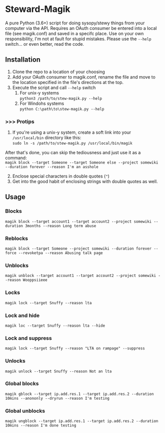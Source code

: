 # Steward-Magik
A pure Python (3.6+) script for doing sysopy/stewy things from your computer via the API. Requires an OAuth consumer be entered into a local file (see magik.conf) and saved in a specifc place. Use on your own responsibility, I'm not at fault for stupid mistakes. Please use the `--help` switch... or even better, read the code.

## Installation

1. Clone the repo to a location of your choosing
2. Add your OAuth consumer to magik.conf, rename the file and move to the location specified in the file's directions at the top.
3. Execute the script and call `--help` switch  
   1. For unix-y systems   
   ```python3 /path/to/stew-magik.py --help```  
   2. For Windohs systems  
   ```python C:\path\to\stew-magik.py --help```

### >>> Protips
1. If you're using a unix-y system, create a soft link into your `/usr/local/bin` directory like this:  
`sudo ln -s /path/to/stew-magik.py /usr/local/bin/magik`

After that's done, you can skip the tediousness and just use it as a command:  
`magik block --target Someone --target Someone else --project somewiki --duration forever --reason I'm an asshole`

2. Enclose special characters in double quotes (`"`)
3. Get into the good habit of enclosing strings with double quotes as well.

## Usage
### Blocks
```magik block --target account1 --target account2 --project somewiki --duration 3months --reason Long term abuse```

### Reblocks
```magik block --target Someone --project somewiki --duration forever --force --revoketpa --reason Abusing talk page```

### Unblocks
```magik unblock --target account1 --target account2 --project somewiki --reason Wooppsiieee```

### Locks
```magik lock --target Snuffy --reason lta```

### Lock and hide
```magik loc --target Snuffy --reason lta --hide```

### Lock and suppress
```magik lock --target Snuffy --reason "LTA on rampage" --suppress```

### Unlocks
```magik unlock --target Snuffy --reason Not an lta```

### Global blocks
```magik gblock --target ip.add.res.1 --target ip.add.res.2 --duration 10mins --anononly --dryrun --reason I'm testing```

### Global unblocks
```magik ungblock --target ip.add.res.1 --target ip.add.res.2 --duration 10mins --reason I'm done testing```